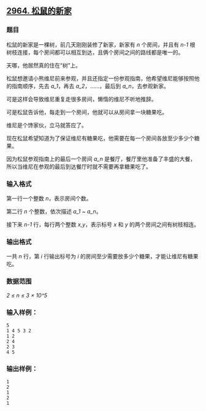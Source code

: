 ## [2964. 松鼠的新家](https://www.acwing.com/problem/content/2967/)

### 题目

松鼠的新家是一棵树，前几天刚刚装修了新家，新家有 *n* 个房间，并且有 *n-1* 根树枝连接，每个房间都可以相互到达，且俩个房间之间的路线都是唯一的。

天哪，他居然真的住在“树”上。

松鼠想邀请小熊维尼前来参观，并且还指定一份参观指南，他希望维尼能够按照他的指南顺序，先去 *a_1*，再去 *a_2*，……，最后到 *a_n*，去参观新家。

可是这样会导致维尼重复走很多房间，懒惰的维尼不听地推辞。

可是松鼠告诉他，每走到一个房间，他就可以从房间拿一块糖果吃。

维尼是个馋家伙，立马就答应了。

现在松鼠希望知道为了保证维尼有糖果吃，他需要在每一个房间各放至少多少个糖果。

因为松鼠参观指南上的最后一个房间 *a_n* 是餐厅，餐厅里他准备了丰盛的大餐，所以当维尼在参观的最后到达餐厅时就不需要再拿糖果吃了。

### 输入格式

第一行一个整数 *n*，表示房间个数。

第二行 *n* 个整数，依次描述 *a_1 ~ a_n*。

接下来 *n-1* 行，每行两个整数 *x,y*，表示标号 *x* 和 *y* 的两个房间之间有树枝相连。

### 输出格式

一共 *n* 行，第 *i* 行输出标号为 *i* 的房间至少需要放多少个糖果，才能让维尼有糖果吃。

### 数据范围

*2 ≤ n ≤ 3 × 10^5*

### 输入样例：

```
5
1 4 5 3 2
1 2
2 4
2 3
4 5
```

### 输出样例：

```
1
2
1
2
1
```
